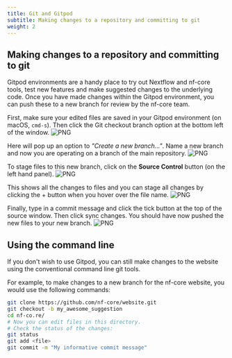```yaml
---
title: Git and Gitpod
subtitle: Making changes to a repository and committing to git
weight: 2
---
```


## Making changes to a repository and committing to git

Gitpod environments are a handy place to try out Nextflow and nf-core tools, test new features and make suggested changes to the underlying code.
Once you have made changes within the Gitpod environment, you can push these to a new branch for review by the nf-core team.

First, make sure your edited files are saved in your Gitpod environment (on macOS, `cmd-s`).
Then click the Git checkout branch option at the bottom left of the window.
![PNG](/images/contributing/gitpod/git.1.png)

Here will pop up an option to _"Create a new branch..."_.
Name a new branch and now you are operating on a branch of the main repository.
![PNG](/images/contributing/gitpod/git.2.png)

To stage files to this new branch, click on the **Source Control** button (on the left hand panel).
![PNG](/images/contributing/gitpod/source.png)

This shows all the changes to files and you can stage all changes by clicking the + button when you hover over the file name.
![PNG](/images/contributing/gitpod/git.3.png)

Finally, type in a commit message and click the tick button at the top of the source window.
Then click sync changes. You should have now pushed the new files to your new branch.
![PNG](/images/contributing/gitpod/git.4.png)

## Using the command line

If you don't wish to use Gitpod, you can still make changes to the website using the conventional command line git tools.

For example, to make changes to a new branch for the nf-core website, you would use the following commands:

```bash
git clone https://github.com/nf-core/website.git
git checkout -b my_awesome_suggestion
cd nf-co.re/
# Now you can edit files in this directory.
# Check the status of the changes:
git status
git add <file>
git commit -m "My informative commit message"
```
